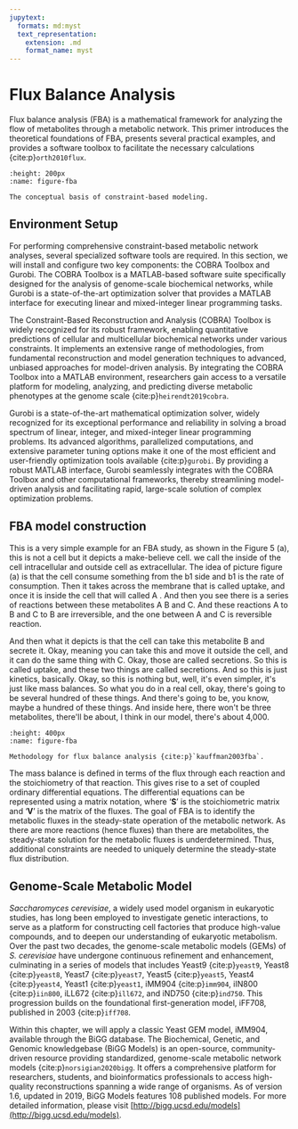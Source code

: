 ```yaml
---
jupytext:
  formats: md:myst
  text_representation:
    extension: .md
    format_name: myst
---
```


# Flux Balance Analysis

Flux balance analysis (FBA) is a mathematical framework for analyzing the flow of metabolites through a metabolic network. This primer introduces the theoretical foundations of FBA, presents several practical examples, and provides a software toolbox to facilitate the necessary calculations {cite:p}`orth2010flux`.


```{figure} _static/fig3-1.png
:height: 200px
:name: figure-fba

The conceptual basis of constraint-based modeling.
```

## Environment Setup

For performing comprehensive constraint-based metabolic network analyses, several specialized software tools are required. In this section, we will install and configure two key components: the COBRA Toolbox and Gurobi. The COBRA Toolbox is a MATLAB-based software suite specifically designed for the analysis of genome-scale biochemical networks, while Gurobi is a state-of-the-art optimization solver that provides a MATLAB interface for executing linear and mixed-integer linear programming tasks.

The Constraint-Based Reconstruction and Analysis (COBRA) Toolbox is widely recognized for its robust framework, enabling quantitative predictions of cellular and multicellular biochemical networks under various constraints. It implements an extensive range of methodologies, from fundamental reconstruction and model generation techniques to advanced, unbiased approaches for model-driven analysis. By integrating the COBRA Toolbox into a MATLAB environment, researchers gain access to a versatile platform for modeling, analyzing, and predicting diverse metabolic phenotypes at the genome scale {cite:p}`heirendt2019cobra`.

Gurobi is a state-of-the-art mathematical optimization solver, widely recognized for its exceptional performance and reliability in solving a broad spectrum of linear, integer, and mixed-integer linear programming problems. Its advanced algorithms, parallelized computations, and extensive parameter tuning options make it one of the most efficient and user-friendly optimization tools available {cite:p}`gurobi`. By providing a robust MATLAB interface, Gurobi seamlessly integrates with the COBRA Toolbox and other computational frameworks, thereby streamlining model-driven analysis and facilitating rapid, large-scale solution of complex optimization problems.

## FBA model construction

This is a very simple example for an FBA study, as shown in the Figure 5 (a), this is not a cell but it depicts a make-believe cell. we call the inside of the cell intracellular and outside cell as extracellular. The idea of picture figure (a) is that the cell consume something from the b1 side and b1 is the rate of consumption. Then it takes across the membrane that is called uptake, and once it is inside the cell that will called A . And then you see there is a series of reactions between these metabolites A B and C. And these reactions A to B and C to B are irreversible, and the one between A and C is reversible reaction.

And then what it depicts is that the cell can take this metabolite B and secrete it. Okay, meaning you can take this and move it outside the cell, and it can do the same thing with C. Okay, those are called secretions. So this is called uptake, and these two things are called secretions. And so this is just kinetics, basically. Okay, so this is nothing but, well, it's even simpler, it's just like mass balances. So what you do in a real cell, okay, there's going to be several hundred of these things. And there's going to be, you know, maybe a hundred of these things. And inside here, there won't be three metabolites, there'll be about, I think in our model, there's about 4,000. 


```{figure} _static/fig3-2.jpg
:height: 400px
:name: figure-fba

Methodology for flux balance analysis {cite:p}`kauffman2003fba`.
```

The mass balance is defined in terms of the flux through each reaction and the stoichiometry of that reaction. This gives rise to a set of coupled ordinary differential equations. The differential equations can be represented using a matrix notation, where ‘**S**’ is the stoichiometric matrix and ‘**V**’ is the matrix of the fluxes. The goal of FBA is to identify the metabolic fluxes in the steady-state operation of the metabolic network. As there are more reactions (hence fluxes) than there are metabolites, the steady-state solution for the metabolic fluxes is underdetermined. Thus, additional constraints are needed to uniquely determine the steady-state flux distribution. 

## Genome-Scale Metabolic Model

*Saccharomyces cerevisiae*, a widely used model organism in eukaryotic studies, has long been employed to investigate genetic interactions, to serve as a platform for constructing cell factories that produce high-value compounds, and to deepen our understanding of eukaryotic metabolism. Over the past two decades, the genome-scale metabolic models (GEMs) of *S. cerevisiae* have undergone continuous refinement and enhancement, culminating in a series of models that includes Yeast9 {cite:p}`yeast9`, Yeast8 {cite:p}`yeast8`,  Yeast7 {cite:p}`yeast7`, Yeast5 {cite:p}`yeast5`, Yeast4 {cite:p}`yeast4`, Yeast1 {cite:p}`yeast1`, iMM904 {cite:p}`imm904`, iIN800 {cite:p}`iin800`, iLL672 {cite:p}`ill672`, and iND750 {cite:p}`ind750`. This progression builds on the foundational first-generation model, iFF708, published in 2003 {cite:p}`iff708`. 

Within this chapter, we will apply a classic Yeast GEM model, iMM904, available through the BiGG database. The Biochemical, Genetic, and Genomic knowledgebase (BiGG Models) is an open-source, community-driven resource providing standardized, genome-scale metabolic network models {cite:p}`norsigian2020bigg`. It offers a comprehensive platform for researchers, students, and bioinformatics professionals to access high-quality reconstructions spanning a wide range of organisms. As of version 1.6, updated in 2019, BiGG Models features 108 published models. For more detailed information, please visit [http://bigg.ucsd.edu/models](http://bigg.ucsd.edu/models).
